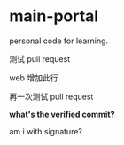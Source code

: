 # main-portal
personal code for learning.


测试 pull request

web 增加此行

再一次测试 pull request

**what's the verified commit?**

am i with signature?
